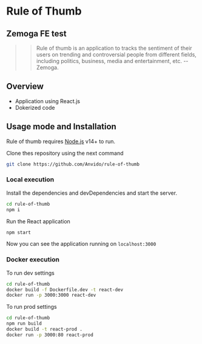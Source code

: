 # Rule of Thumb

## Zemoga FE test

> > Rule of thumb is an application to tracks the sentiment of their users on trending and controversial people from different fields, including politics, business, media and entertainment, etc. -- Zemoga.

## Overview

- Application using React.js
- Dokerized code

## Usage mode and Installation

Rule of thumb requires [Node.js](https://nodejs.org/) v14+ to run.

Clone thes repository using the next command

```sh
git clone https://github.com/Anvido/rule-of-thumb
```

### Local execution

Install the dependencies and devDependencies and start the server.

```sh
cd rule-of-thumb
npm i
```

Run the React application

```sh
npm start
```

Now you can see the application running on `localhost:3000`

### Docker execution

To run dev settings

```sh
cd rule-of-thumb
docker build -f Dockerfile.dev -t react-dev
docker run -p 3000:3000 react-dev
```

To run prod settings

```sh
cd rule-of-thumb
npm run build
docker build -t react-prod .
docker run -p 3000:80 react-prod
```
